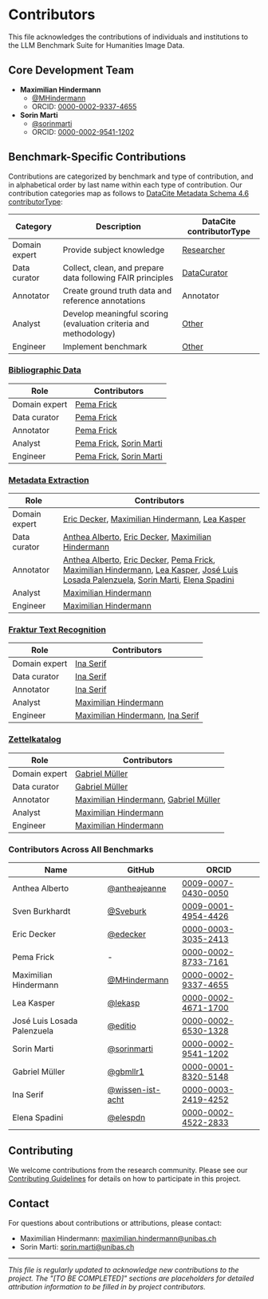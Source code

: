 # Contributors

This file acknowledges the contributions of individuals and institutions to the LLM Benchmark Suite for Humanities Image Data.

## Core Development Team

- **Maximilian Hindermann** 
  - [@MHindermann](https://github.com/MHindermann)
  - ORCID: [0000-0002-9337-4655](https://orcid.org/0000-0002-9337-4655)
- **Sorin Marti** 
  - [@sorinmarti](https://github.com/sorinmarti)
  - ORCID: [0000-0002-9541-1202](https://orcid.org/0000-0002-9541-1202)

## Benchmark-Specific Contributions

Contributions are categorized by benchmark and type of contribution, and in alphabetical order by last name within each type of contribution. Our contribution categories map as follows to [DataCite Metadata Schema 4.6 contributorType](https://doi.org/10.14454/mzv1-5b55):

| Category      | Description                                                      | DataCite contributorType                                                                                                 |
|---------------|------------------------------------------------------------------|--------------------------------------------------------------------------------------------------------------------------|
| Domain expert | Provide subject knowledge                                        | [Researcher](https://datacite-metadata-schema.readthedocs.io/en/4.6/appendices/appendix-1/contributorType/#researcher)   |
| Data curator  | Collect, clean, and prepare data following FAIR principles       | [DataCurator](https://datacite-metadata-schema.readthedocs.io/en/4.6/appendices/appendix-1/contributorType/#datacurator) |
| Annotator     | Create ground truth data and reference annotations               | Annotator                                                                                                                |
| Analyst       | Develop meaningful scoring (evaluation criteria and methodology) | [Other](https://datacite-metadata-schema.readthedocs.io/en/4.6/appendices/appendix-1/contributorType/#other)             |
| Engineer      | Implement benchmark                                              | [Other](https://datacite-metadata-schema.readthedocs.io/en/4.6/appendices/appendix-1/contributorType/#other)             |

### [Bibliographic Data](benchmarks/bibliographic_data/)

| Role | Contributors |
|------|-------------|
| Domain expert | [Pema Frick] |
| Data curator | [Pema Frick] |
| Annotator | [Pema Frick] |
| Analyst | [Pema Frick], [Sorin Marti] |
| Engineer | [Pema Frick], [Sorin Marti] |

### [Metadata Extraction](benchmarks/metadata_extraction/)

| Role | Contributors |
|------|-------------|
| Domain expert | [Eric Decker], [Maximilian Hindermann], [Lea Kasper] |
| Data curator | [Anthea Alberto], [Eric Decker], [Maximilian Hindermann] |
| Annotator | [Anthea Alberto], [Eric Decker], [Pema Frick], [Maximilian Hindermann], [Lea Kasper], [José Luis Losada Palenzuela], [Sorin Marti], [Elena Spadini] |
| Analyst | [Maximilian Hindermann] |
| Engineer | [Maximilian Hindermann] |

### [Fraktur Text Recognition](benchmarks/fraktur/)

| Role | Contributors |
|------|-------------|
| Domain expert | [Ina Serif] |
| Data curator | [Ina Serif] |
| Annotator | [Ina Serif] |
| Analyst | [Maximilian Hindermann] |
| Engineer | [Maximilian Hindermann], [Ina Serif] |

### [Zettelkatalog](benchmarks/zettelkatalog/)

| Role | Contributors |
|------|-------------|
| Domain expert | [Gabriel Müller] |
| Data curator | [Gabriel Müller] |
| Annotator | [Maximilian Hindermann], [Gabriel Müller] |
| Analyst | [Maximilian Hindermann] |
| Engineer | [Maximilian Hindermann] |

### Contributors Across All Benchmarks

| Name | GitHub | ORCID |
|------|--------|-------|
| Anthea Alberto | [@antheajeanne](https://github.com/antheajeanne) | [0009-0007-0430-0050](https://orcid.org/0009-0007-0430-0050) |
| Sven Burkhardt | [@Sveburk](https://github.com/Sveburk) | [0009-0001-4954-4426](https://orcid.org/0009-0001-4954-4426) |
| Eric Decker | [@edecker](https://github.com/edecker) | [0000-0003-3035-2413](https://orcid.org/0000-0003-3035-2413) |
| Pema Frick | - | [0000-0002-8733-7161](https://orcid.org/0000-0002-8733-7161) |
| Maximilian Hindermann | [@MHindermann](https://github.com/MHindermann) | [0000-0002-9337-4655](https://orcid.org/0000-0002-9337-4655) |
| Lea Kasper | [@lekasp](https://github.com/lekasp) | [0000-0002-4671-1700](https://orcid.org/0000-0002-4671-1700) |
| José Luis Losada Palenzuela | [@editio](https://github.com/editio) | [0000-0002-6530-1328](https://orcid.org/0000-0002-6530-1328) |
| Sorin Marti | [@sorinmarti](https://github.com/sorinmarti) | [0000-0002-9541-1202](https://orcid.org/0000-0002-9541-1202) |
| Gabriel Müller | [@gbmllr1](https://github.com/gbmllr1) | [0000-0001-8320-5148](https://orcid.org/0000-0001-8320-5148) |
| Ina Serif | [@wissen-ist-acht](https://github.com/wissen-ist-acht) | [0000-0003-2419-4252](https://orcid.org/0000-0003-2419-4252) |
| Elena Spadini | [@elespdn](https://github.com/elespdn) | [0000-0002-4522-2833](https://orcid.org/0000-0002-4522-2833) |

## Contributing

We welcome contributions from the research community. Please see our [Contributing Guidelines](CONTRIBUTING.md) for details on how to participate in this project.

## Contact

For questions about contributions or attributions, please contact:
- Maximilian Hindermann: [maximilian.hindermann@unibas.ch](mailto:maximilian.hindermann@unibas.ch)
- Sorin Marti: [sorin.marti@unibas.ch](mailto:sorin.marti@unibas.ch)

---

*This file is regularly updated to acknowledge new contributions to the project. The "[TO BE COMPLETED]" sections are placeholders for detailed attribution information to be filled in by project contributors.*

[Anthea Alberto]: https://orcid.org/0009-0007-0430-0050
[Sven Burkhardt]: https://orcid.org/0009-0001-4954-4426
[Eric Decker]: https://orcid.org/0000-0003-3035-2413
[Pema Frick]: https://orcid.org/0000-0002-8733-7161
[Maximilian Hindermann]: https://orcid.org/0000-0002-9337-4655
[Lea Kasper]: https://orcid.org/0000-0002-4671-1700
[José Luis Losada Palenzuela]: https://orcid.org/0000-0002-6530-1328
[Gabriel Müller]: https://orcid.org/0000-0001-8320-5148
[Sorin Marti]: https://orcid.org/0000-0002-9541-1202
[Ina Serif]: https://orcid.org/0000-0003-2419-4252
[Elena Spadini]: https://orcid.org/0000-0002-4522-2833